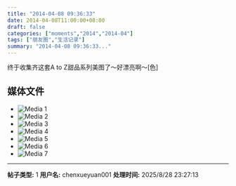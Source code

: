 ```yaml
---
title: "2014-04-08 09:36:33"
date: 2014-04-08T11:00:00+08:00
draft: false
categories: ["moments","2014","2014-04"]
tags: ["朋友圈","生活记录"]
summary: "2014-04-08 09:36:33..."
---
```


终于收集齐这套A to Z甜品系列美图了～好漂亮啊～[色]

## 媒体文件

- ![Media 1](/Moments/photos/2014-04-08/201404080936330.jpg)
- ![Media 2](/Moments/photos/2014-04-08/201404080936331.jpg)
- ![Media 3](/Moments/photos/2014-04-08/201404080936332.jpg)
- ![Media 4](/Moments/photos/2014-04-08/201404080936333.jpg)
- ![Media 5](/Moments/photos/2014-04-08/201404080936334.jpg)
- ![Media 6](/Moments/photos/2014-04-08/201404080936335.jpg)
- ![Media 7](/Moments/photos/2014-04-08/201404080936336.jpg)

---

**帖子类型:** 1
**用户名:** chenxueyuan001
**处理时间:** 2025/8/28 23:27:13